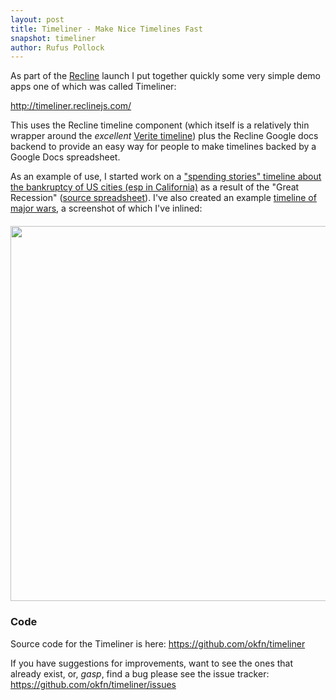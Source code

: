 ```yaml
---
layout: post
title: Timeliner - Make Nice Timelines Fast
snapshot: timeliner
author: Rufus Pollock
---
```


As part of the [Recline][] launch I put together quickly some very simple demo apps one of which was called Timeliner:

<http://timeliner.reclinejs.com/>

[Recline]: http://reclinejs.com/

This uses the Recline timeline component (which itself is a relatively thin wrapper around the *excellent* [Verite timeline][1]) plus the Recline Google docs backend to provide an easy way for people to make timelines backed by a Google Docs spreadsheet.

As an example of use, I started work on a ["spending stories" timeline about the bankruptcy of US cities (esp in California)][3] as a result of the "Great Recession" ([source spreadsheet][2]). I've also created an example [timeline of major wars][3], a screenshot of which I've inlined:
    
[4]: http://timeliner.reclinejs.com/?backend=gdocs&url=https://docs.google.com/spreadsheet/ccc?key=0Aon3JiuouxLUdFROanhQOVh0NUhyOXNxRDdkc0tEZFE%23gid=0">

[3]: http://timeliner.reclinejs.com/?backend=gdocs&url=https://docs.google.com/spreadsheet/ccc?key=0Aon3JiuouxLUdDQ3QlJhOHJnS2x0NkxibUp1YnYwR1E%23gid=0#explorer

<img src="http://farm9.staticflickr.com/8285/7508403206_420de3ce5e_b.jpg" style="width: 600px;; margin: auto; display: block; margin-top: 20px;" />

[1]: http://timeline.verite.co/
[2]: <https://docs.google.com/spreadsheet/ccc?key=0Aon3JiuouxLUdDQ3QlJhOHJnS2x0NkxibUp1YnYwR1E#gid=0>

### Code

Source code for the Timeliner is here: <https://github.com/okfn/timeliner>

If you have suggestions for improvements, want to see the ones that already exist, or, *gasp*, find a bug please see the issue tracker: <https://github.com/okfn/timeliner/issues>

